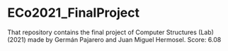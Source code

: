 # ECo2021_FinalProject
That repository contains the final project of Computer Structures (Lab) (2021) made by Germán Pajarero and Juan Miguel Hermosel.
Score: 6.08
